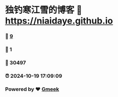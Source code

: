 # 独钓寒江雪的博客 :link: https://niaidaye.github.io 
### :page_facing_up: [9](https://niaidaye.github.io/tag.html) 
### :speech_balloon: 1 
### :hibiscus: 30497 
### :alarm_clock: 2024-10-19 17:09:09 
### Powered by :heart: [Gmeek](https://github.com/Meekdai/Gmeek)
